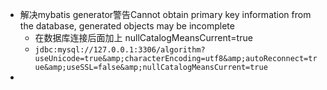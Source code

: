 * 解决mybatis generator警告Cannot obtain primary key information from the database, generated objects may be incomplete
  * 在数据库连接后面加上 nullCatalogMeansCurrent=true
  * `jdbc:mysql://127.0.0.1:3306/algorithm?useUnicode=true&amp;characterEncoding=utf8&amp;autoReconnect=true&amp;useSSL=false&amp;nullCatalogMeansCurrent=true`
* 

